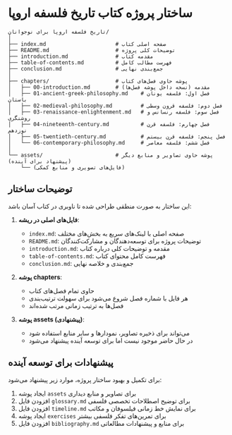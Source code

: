 # ساختار پروژه کتاب تاریخ فلسفه اروپا

```
تاریخ فلسفه اروپا برای نوجوانان/
│
├── index.md                      # صفحه اصلی کتاب
├── README.md                     # توضیحات کلی پروژه
├── introduction.md               # مقدمه کتاب
├── table-of-contents.md          # فهرست مطالب کامل
├── conclusion.md                 # جمع‌بندی نهایی
│
├── chapters/                     # پوشه حاوی فصل‌های کتاب
│   ├── 00-introduction.md        # مقدمه (نسخه داخل پوشه فصل‌ها)
│   ├── 01-ancient-greek-philosophy.md    # فصل اول: فلسفه یونان باستان
│   ├── 02-medieval-philosophy.md         # فصل دوم: فلسفه قرون وسطی
│   ├── 03-renaissance-enlightenment.md   # فصل سوم: فلسفه رنسانس و روشنگری
│   ├── 04-nineteenth-century.md          # فصل چهارم: فلسفه قرن نوزدهم
│   ├── 05-twentieth-century.md           # فصل پنجم: فلسفه قرن بیستم
│   └── 06-contemporary-philosophy.md     # فصل ششم: فلسفه معاصر
│
└── assets/                       # پوشه حاوی تصاویر و منابع دیگر (پیشنهاد برای آینده)
    └── (فایل‌های تصویری و منابع کمکی)
```

## توضیحات ساختار

این ساختار به صورت منطقی طراحی شده تا ناوبری در کتاب آسان باشد:

1. **فایل‌های اصلی در ریشه**:
   - `index.md`: صفحه اصلی با لینک‌های سریع به بخش‌های مختلف
   - `README.md`: توضیحات پروژه برای توسعه‌دهندگان و مشارکت‌کنندگان
   - `introduction.md`: مقدمه و توضیحات کلی درباره کتاب
   - `table-of-contents.md`: فهرست کامل محتوای کتاب
   - `conclusion.md`: جمع‌بندی و خلاصه نهایی

2. **پوشه chapters**:
   - حاوی تمام فصل‌های کتاب
   - هر فایل با شماره فصل شروع می‌شود برای سهولت ترتیب‌بندی
   - فصل‌ها به ترتیب زمانی مرتب شده‌اند

3. **پوشه assets (پیشنهادی)**:
   - می‌تواند برای ذخیره تصاویر، نمودارها و سایر منابع استفاده شود
   - در حال حاضر موجود نیست اما برای توسعه آینده پیشنهاد می‌شود

## پیشنهادات برای توسعه آینده

برای تکمیل و بهبود ساختار پروژه، موارد زیر پیشنهاد می‌شود:

1. ایجاد پوشه `assets` برای تصاویر و منابع دیداری
2. افزودن فایل `glossary.md` برای توضیح اصطلاحات تخصصی فلسفی
3. افزودن فایل `timeline.md` برای نمایش خط زمانی فیلسوفان و مکاتب
4. ایجاد پوشه `exercises` برای تمرین‌های تفکر فلسفی بیشتر 
5. افزودن فایل `bibliography.md` برای منابع و پیشنهادات مطالعاتی 